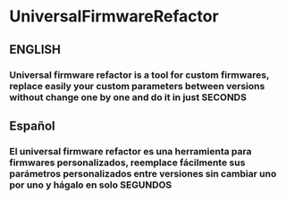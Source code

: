# UniversalFirmwareRefactor

## ENGLISH

### Universal firmware refactor is a tool for custom firmwares, replace easily your custom parameters between versions without change one by one and do it in just SECONDS

## Español

### El universal firmware refactor es una herramienta para firmwares personalizados, reemplace fácilmente sus parámetros personalizados entre versiones sin cambiar uno por uno y hágalo en solo SEGUNDOS